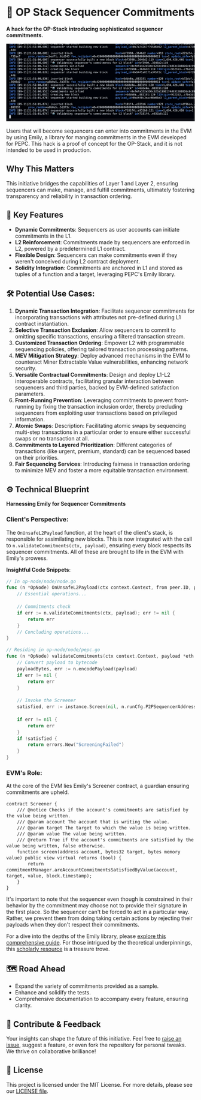 # 🔴 OP Stack Sequencer Commitments

**A hack for the OP-Stack introducing sophisticated sequencer commitments.**

![Alt Text](first.gif)

Users that will become sequencers can enter into commitments in the EVM by using Emily, a library for manging commitments in the EVM developed for PEPC. This hack is a proof of concept for the OP-Stack, and it is not intended to be used in production.

## Why This Matters
This initiative bridges the capabilities of Layer 1 and Layer 2, ensuring sequencers can make, manage, and fulfill commitments, ultimately fostering transparency and reliability in transaction ordering.

## 🌟 Key Features
- **Dynamic Commitments**: Sequencers as user accounts can initiate commitments in the L1.
- **L2 Reinforcement**: Commitments made by sequencers are enforced in L2, powered by a predetermined L1 contract.
- **Flexible Design**: Sequencers can make commitments even if they weren't conceived during L2 contract deployment.
- **Solidity Integration**: Commitments are anchored in L1 and stored as tuples of a function and a target, leveraging PEPC's Emily library.

## 🛠  Potential Use Cases:

1. **Dynamic Transaction Integration**: Facilitate sequencer commitments for incorporating transactions with attributes not pre-defined during L1 contract instantiation.
2. **Selective Transaction Exclusion**: Allow sequencers to commit to omitting specific transactions, ensuring a filtered transaction stream.
3. **Customized Transaction Ordering**: Empower L2 with programmable sequencing policies, offering tailored transaction processing patterns.
4. **MEV Mitigation Strategy**: Deploy advanced mechanisms in the EVM to counteract Miner Extractable Value vulnerabilities, enhancing network security.
5. **Versatile Contractual Commitments**: Design and deploy L1-L2 interoperable contracts, facilitating granular interaction between sequencers and third parties, backed by EVM-defined satisfaction parameters.
6. **Front-Running Prevention**: Leveraging commitments to prevent front-running by fixing the transaction inclusion order, thereby precluding sequencers from exploiting user transactions based on privileged information.
8. **Atomic Swaps**: Description: Facilitating atomic swaps by sequencing multi-step transactions in a particular order to ensure either successful swaps or no transaction at all.
9. **Commitments to Layered Prioritization**: Different categories of transactions (like urgent, premium, standard) can be sequenced based on their priorities.
10. **Fair Sequencing Services**: Introducing fairness in transaction ordering to minimize MEV and foster a more equitable transaction environment.


## ⚙ Technical Blueprint
**Harnessing Emily for Sequencer Commitments**

### Client's Perspective:
The `OnUnsafeL2Payload` function, at the heart of the client's stack, is responsible for assimilating new blocks. This is now integrated with the call to `n.validateCommitments(ctx, payload)`, ensuring every block respects its sequencer commitments. All of these are brought to life in the EVM with Emily's prowess.

**Insightful Code Snippets**:
```go
// In op-node/node/node.go
func (n *OpNode) OnUnsafeL2Payload(ctx context.Context, from peer.ID, payload *eth.ExecutionPayload) error {
    // Essential operations...

    // Commitments check
    if err := n.validateCommitments(ctx, payload); err != nil {
        return err
    }
    // Concluding operations...
}
```

```go
// Residing in op-node/node/pepc.go
func (n *OpNode) validateCommitments(ctx context.Context, payload *eth.ExecutionPayload) error {
    // Convert payload to bytecode
    payloadBytes, err := n.encodePayload(payload)
    if err != nil {
        return err
    }

    // Invoke the Screener
    satisfied, err := instance.Screen(nil, n.runCfg.P2PSequencerAddress(), *n.target(), payloadBytes)

    if err != nil {
        return err
    }
    if !satisfied {
        return errors.New("ScreeningFailed")
    }
}
```

### EVM's Role:
At the core of the EVM lies Emily's Screener contract, a guardian ensuring commitments are upheld.

```solidity
contract Screener {
    /// @notice Checks if the account's commitments are satisfied by the value being written.
    /// @param account The account that is writing the value.
    /// @param target The target to which the value is being written.
    /// @param value The value being written.
    /// @return True if the account's commitments are satisfied by the value being written, false otherwise.
    function screen(address account, bytes32 target, bytes memory value) public view virtual returns (bool) {
        return commitmentManager.areAccountCommitmentsSatisfiedByValue(account, target, value, block.timestamp);
    }
}
```
It's important to note that the sequencer even though is constrained in their behavior by the commitment may choose not to provide their signature in the first place. So the sequencer can't be forced to act in a particular way. Rather, we prevent them from doing taking certain actions by rejecting their payloads when they don't respect their commitments.

For a dive into the depths of the Emily library, please [explore this comprehensive guide](#). For those intrigued by the theoretical underpinnings, this [scholarly resource](#) is a treasure trove.

## 🗺 Road Ahead
- Expand the variety of commitments provided as a sample.
- Enhance and solidify the tests.
- Comprehensive documentation to accompany every feature, ensuring clarity.

## 🙌 Contribute & Feedback
Your insights can shape the future of this initiative. Feel free to [raise an issue](#), suggest a feature, or even fork the repository for personal tweaks. We thrive on collaborative brilliance!

## 📜 License
This project is licensed under the MIT License. For more details, please see our [LICENSE file](#).
